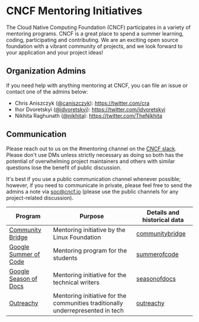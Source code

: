 CNCF Mentoring Initiatives
==========================

The Cloud Native Computing Foundation (CNCF) participates in a variety of mentoring programs. CNCF is a great place to spend a summer learning, coding, participating and contributing. We are an exciting open source foundation with a vibrant community of projects, and we look forward to your application and your project ideas!

Organization Admins
-------------------

If you need help with anything mentoring at CNCF, you can file an issue or contact one of the admins below:

-	Chris Aniszczyk ([@caniszczyk](https://github.com/caniszczyk)\): https://twitter.com/cra
-	Ihor Dvoretskyi ([@idvoretskyi](https://github.com/idvoretskyi)\): https://twitter.com/idvoretskyi
-	Nikhita Raghunath ([@nikhita](https://github.com/nikhita)\): https://twitter.com/TheNikhita

Communication
-------------

Please reach out to us on the #mentoring channel on the [CNCF slack](https://slack.cncf.io/).
Please don't use DMs unless strictly necessary as doing so both has the potential of overwhelming project maintainers and others with similar questions lose the benefit of public discussion.

It's best if you use a public communication channel whenever possible; however, if you need to communicate in private, please feel free to send the admins a note via soc@cncf.io (please use the public channels for any project-related discussion).

| Program                                                               | Purpose                                                                         | Details and historical data                  |
|-----------------------------------------------------------------------|---------------------------------------------------------------------------------|----------------------------------------------|
| [Community Bridge](https://people.communitybridge.org/)               | Mentoring initiative by the Linux Foundation                                    | [communitybridge](communitybridge/README.md) |
| [Google Summer of Code](https://summerofcode.withgoogle.com/)         | Mentoring program for the students                                              | [summerofcode](summerofcode/README.md)       |
| [Google Season of Docs](https://developers.google.com/season-of-docs) | Mentoring initiative for the technical writers                                  | [seasonofdocs](seasonofdocs/README.md)       |
| [Outreachy](https://developers.google.com/season-of-docs)             | Mentoring initiative for the communities traditionally underrepresented in tech | [outreachy](outreachy/README.md)             |
